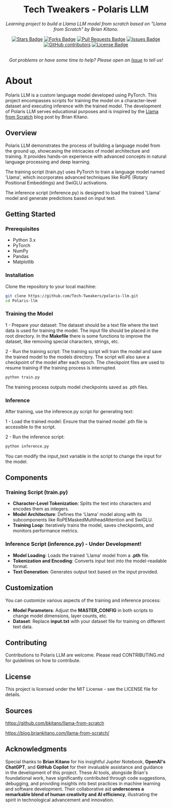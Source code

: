 <h1 align="center">Tech Tweakers - Polaris LLM </h1>
<p align="center"><i>Learning project to build a Llama LLM model from scratch based on "Llama from Scratch" by Brian Kitano.</i></p>

<div align="center">
  <a href="https://github.com/Tech-Tweakers/polaris-llm/stargazers"><img src="https://img.shields.io/github/stars/Tech-Tweakers/polaris-llm" alt="Stars Badge"/></a>
<a href="https://github.com/Tech-Tweakers/polaris-llm/network/members"><img src="https://img.shields.io/github/forks/Tech-Tweakers/polaris-llm" alt="Forks Badge"/></a>
<a href="https://github.com/Tech-Tweakers/polaris-llm/pulls"><img src="https://img.shields.io/github/issues-pr/Tech-Tweakers/polaris-llm" alt="Pull Requests Badge"/></a>
<a href="https://github.com/Tech-Tweakers/polaris-llm/issues"><img src="https://img.shields.io/github/issues/Tech-Tweakers/polaris-llm" alt="Issues Badge"/></a>
<a href="https://github.com/Tech-Tweakers/polaris-llm/graphs/contributors"><img alt="GitHub contributors" src="https://img.shields.io/github/contributors/Tech-Tweakers/polaris-llm?color=2b9348"></a>
<a href="https://github.com/Tech-Tweakers/polaris-llm/blob/master/LICENSE"><img src="https://img.shields.io/github/license/Tech-Tweakers/polaris-llm?color=2b9348" alt="License Badge"/></a>
</div>

<br>
<p align="center"><i>Got problems or have some time to help? Please open an <a href="https://github.com/Tech-Tweakers/polaris-llm/issues/new">Issue</a> to tell us!</i></p>

# About

Polaris LLM is a custom language model developed using PyTorch. This project encompasses scripts for training the model on a character-level dataset and executing inference with the trained model. The development of Polaris LLM serves educational purposes and is inspired by the [Llama from Scratch](https://blog.briankitano.com/llama-from-scratch/) blog post by Brian Kitano.

## Overview

Polaris LLM demonstrates the process of building a language model from the ground up, showcasing the intricacies of model architecture and training. It provides hands-on experience with advanced concepts in natural language processing and deep learning.

The training script (train.py) uses PyTorch to train a language model named 'Llama', which incorporates advanced techniques like RoPE (Rotary Positional Embeddings) and SwiGLU activations.

The inference script (inference.py) is designed to load the trained 'Llama' model and generate predictions based on input text.

## Getting Started

### Prerequisites
- Python 3.x
- PyTorch
- NumPy
- Pandas 
- Matplotlib

### Installation

Clone the repository to your local machine:

```bash
git clone https://github.com/Tech-Tweakers/polaris-llm.git
cd Polaris-llm
```

### Training the Model

1 - Prepare your dataset: The dataset should be a text file where the text data is used for training the model. The input file should be placed in the root directory. In the **Makefile** there is some functions to improve the dataset, like removing special characters, strings, etc.

2 - Run the training script: The training script will train the model and save the trained model to the models directory. The script will also save a checkpoint of the model after each epoch. The checkpoint files are used to resume training if the training process is interrupted.

```bash
python train.py
```
The training process outputs model checkpoints saved as .pth files.

### Inference

After training, use the inference.py script for generating text:

1 - Load the trained model: Ensure that the trained model .pth file is accessible to the script.

2 - Run the inference script:

```bash
python inference.py
```
You can modify the input_text variable in the script to change the input for the model.

## Components

### Training Script (train.py)

- **Character-Level Tokenization**: Splits the text into characters and encodes them as integers.
- **Model Architecture**: Defines the 'Llama' model along with its subcomponents like RoPEMaskedMultiheadAttention and SwiGLU.
- **Training Loop**: Iteratively trains the model, saves checkpoints, and monitors performance metrics.

### Inference Script (inference.py) - Under Development!

- **Model Loading**: Loads the trained 'Llama' model from a **.pth** file.
- **Tokenization and Encoding**: Converts input text into the model-readable format.
- **Text Generation**: Generates output text based on the input provided.

## Customization

You can customize various aspects of the training and inference process:

- **Model Parameters**: Adjust the **MASTER_CONFIG** in both scripts to change model dimensions, layer counts, etc.
- **Dataset**: Replace **input.txt** with your dataset file for training on different text data.

## Contributing

Contributions to Polaris LLM are welcome. Please read CONTRIBUTING.md for guidelines on how to contribute.

## License

This project is licensed under the MIT License - see the LICENSE file for details.

## Sources

https://github.com/bkitano/llama-from-scratch

https://blog.briankitano.com/llama-from-scratch/

## Acknowledgments

Special thanks to **Brian Kitano** for his insightful Jupiter Notebook, **OpenAI's ChatGPT**, and **GitHub Copilot** for their invaluable assistance and guidance in the development of this project. These AI tools, alongside Brian's foundational work, have significantly contributed through code suggestions, debugging, and providing insights into best practices in machine learning and software development. Their collaborative aid **underscores a remarkable blend of human creativity and AI efficiency**, illustrating the spirit in technological advancement and innovation.